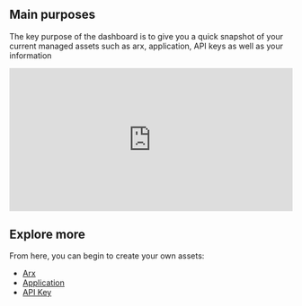 
## **Main purposes**

The key purpose of the dashboard is to give you a quick snapshot of your current managed assets such as arx, application, API keys as well as your information

<div style="width:100%;height:0px;position:relative;padding-bottom:50.548%;"><iframe src="https://streamable.com/e/m8fnvi?autoplay=1&nocontrols=1" frameborder="0" width="100%" height="100%" allowfullscreen allow="autoplay" style="width:100%;height:100%;position:absolute;left:0px;top:0px;overflow:hidden;"></iframe></div>

## **Explore more**

From here, you can begin to create your own assets:

- [Arx](../administration/arx)
- [Application](../administration/application)
- [API Key](../administration/apikey)